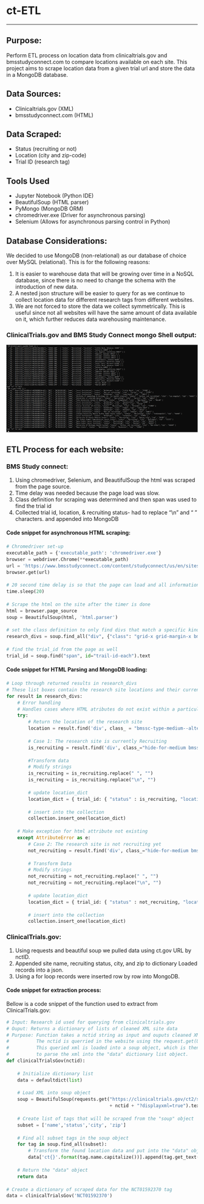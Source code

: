 # ct-ETL
---

## Purpose: 
Perform ETL process on location data from clinicaltrials.gov and bmsstudyconnect.com to compare locations available on each site.  This project aims to scrape location data from a given trial url and store the data in a MongoDB database.   

## Data Sources:
- Clinicaltrials.gov (XML)
- bmsstudyconnect.com (HTML)

## Data Scraped:
- Status (recruiting or not)
- Location (city and zip-code)
- Trial ID (research tag)

## Tools Used
- Jupyter Notebook (Python IDE)
- BeautifulSoup (HTML parser)
- PyMongo (MongoDB ORM)
- chromedriver.exe (Driver for asynchronous parsing)
- Selenium (Allows for asynchronous parsing control in Python)

## Database Considerations:
We decided to use MongoDB (non-relational) as our database of choice over MySQL (relational).  This is for the following reasons:
1. It is easier to warehouse data that will be growing over time in a NoSQL database, since there is no need to change the schema with the introduction of new data. 
2. A nested json structure will be easier to query for as we continue to collect location data for different research tags from different websites.
3. We are not forced to store the data we collect symmetrically.  This is useful since not all websites will have the same amount of data available on it, which further reduces data warehousing maintenance.

### ClinicalTrials.gov and BMS Study Connect mongo Shell output:
![Database Ouput](readme_assets/collection.png)

## ETL Process for each website:

### BMS Study connect:
1. Using chromedriver, Selenium, and BeautifulSoup the html was scraped from the page source.
2. Time delay was needed because the page load was slow.
3. Class definition for scraping was determined and then span was used to find the trial id
4. Collected trial id, location, & recruiting status- had to replace “\n” and “ ” characters. and appended into MongoDB

#### Code snippet for asynchronous HTML scraping:
```python
# Chromedriver set-up
executable_path = {'executable_path': 'chromedriver.exe'}
browser = webdriver.Chrome(**executable_path)
url = 'https://www.bmsstudyconnect.com/content/studyconnect/us/en/sites-list.html?id=NCT01357668&language=en&geo_lati=&geo_long=&location='
browser.get(url)

# 20 second time delay is so that the page can load and all information can be scraped
time.sleep(20)

# Scrape the html on the site after the timer is done
html = browser.page_source
soup = BeautifulSoup(html, 'html.parser')

# set the class definition to only find divs that match a specific kind of class
research_divs = soup.find_all("div", {"class": "grid-x grid-margin-x bmssc-result-item bmssc-site-result"})

# find the trial_id from the page as well
trial_id = soup.find("span", id="trail-id-each").text
```

#### Code snippet for HTML Parsing and MongoDB loading:
```python
# Loop through returned results in research_divs
# These list boxes contain the research site locations and their current recruitment status
for result in research_divs:
    # Error handling
    # Handles cases where HTML atributes do not exist within a particular result in the research_divs list
    try:
        # Return the location of the research site
        location = result.find('div', class_ = "bmssc-type-medium--alternate bmssc-color-dark-grey").text
        
        # Case 1: The research site is currently Recruiting
        is_recruiting = result.find('div', class_="hide-for-medium bmssc-status--indicator is-recruiting active").text
        
        #Transform data
        # Modify strings
        is_recruiting = is_recruiting.replace(" ", "")
        is_recruiting = is_recruiting.replace("\n", "")
        
        # update location_dict
        location_dict = { trial_id: { "status" : is_recruiting, "location": location} }

        # insert into the collection
        collection.insert_one(location_dict)
    
    # Make exception for html attribute not existing
    except AttributeError as e:
        # Case 2: The research site is not recruiting yet 
        not_recruiting = result.find('div', class_="hide-for-medium bmssc-status--indicator is-notyetrecruiting active").text
        
        # Transform Data
        # Modify strings
        not_recruiting = not_recruiting.replace(" ", "")
        not_recruiting = not_recruiting.replace("\n", "")
        
        # update location_dict
        location_dict = { trial_id: { "status" : not_recruiting, "location": location} }
        
        # insert into the collection
        collection.insert_one(location_dict)
```

### ClinicalTrials.gov:
1. Using requests and beautiful soup we pulled data using ct.gov URL by nctID.
2. Appended site name, recruiting status, city, and zip to dictionary Loaded records into a json.
3. Using a for loop records were inserted row by row into MongoDB.

#### Code snippet for extraction process:
Bellow is a code snippet of the function used to extract from ClinicalTrials.gov:
```python
# Input: Research id used for querying from clinicaltrials.gov
# Ouput: Returns a dictionary of lists of cleaned XML site data
# Purpose: Function takes a nctid string as input and ouputs cleaned XML data.
#          The nctid is querried in the website using the request.get(URL) method.
#          This queried xml is loaded into a soup object, which is then used
#          to parse the xml into the "data" dictionary list object.
def clinicalTrialsGov(nctid):
    
    # Initialize dictionary list
    data = defaultdict(list)
    
    # Load XML into soup object
    soup = BeautifulSoup(requests.get("https://clinicaltrials.gov/ct2/show/"\
                                      + nctid + "?displayxml=true").text, "xml")
    
    # Create list of tags that will be scraped from the "soup" object
    subset = ['name','status','city', 'zip']
    
    # Find all subset tags in the soup object
    for tag in soup.find_all(subset):
        # Transform the found location data and put into the "data" object
        data['ct{}'.format(tag.name.capitalize())].append(tag.get_text(strip=True))
    
    # Return the "data" object
    return data

# Create a dictionary of scraped data for the NCT01592370 tag
data = clinicalTrialsGov('NCT01592370')
```



 




